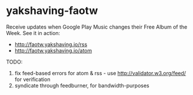 # yakshaving-faotw

Receive updates when Google Play Music changes their Free Album of the Week. 
See it in action: 
* http://faotw.yakshaving.io/rss
* http://faotw.yakshaving.io/atom

TODO: 

1. fix feed-based errors for atom & rss - use http://validator.w3.org/feed/ for verification
1. syndicate through feedburner, for bandwidth-purposes

